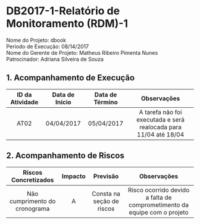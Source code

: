 # DB2017-1-Relatório de Monitoramento (RDM)-1

Nome do Projeto: dbook  
Período de Execução: 08/14/2017  
Nome do Gerente de Projeto: Matheus Ribeiro Pimenta Nunes  
Patrocinador: Adriana Silveira de Souza  

## 1. Acompanhamento de Execução

| ID da Atividade | Data de Início | Data de Término | Observações | 
|:---------------:|:--------------:|:---------------:|:-----------:|
| AT02 | 04/04/2017 |05/04/2017 | A tarefa não foi executada e será realocada para 11/04 até 18/04 |

## 2. Acompanhamento de Riscos

| Riscos Concretizados | Impacto | Previsão | Observações |
|:--------------------:|:-------:|:--------:|:-----------:|
| Não cumprimento do cronograma | A | Consta na seção de riscos  | Risco ocorrido devido a falta de comprometimento da equipe com o projeto |

